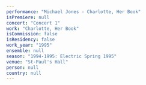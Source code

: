 ```yaml
---
performance: "Michael Jones - Charlotte, Her Book"
isPremiere: null
concert: "Concert 1"
work: "Charlotte, Her Book"
isCommission: false
isResidency: false
work_year: "1995"
ensemble: null
season: "1994-1995: Electric Spring 1995"
venue: "St-Paul's Hall"
person: null
country: null
---
```


